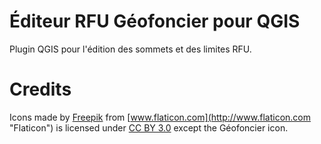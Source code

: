 Éditeur RFU Géofoncier pour QGIS
================================

Plugin QGIS pour l'édition des sommets et des limites RFU.

# Credits

Icons made by [Freepik](http://www.freepik.com "Freepik") from [www.flaticon.com](http://www.flaticon.com "Flaticon") is licensed under [CC BY 3.0](http://creativecommons.org/licenses/by/3.0/ "Creative Commons BY 3.0") except the Géofoncier icon.

